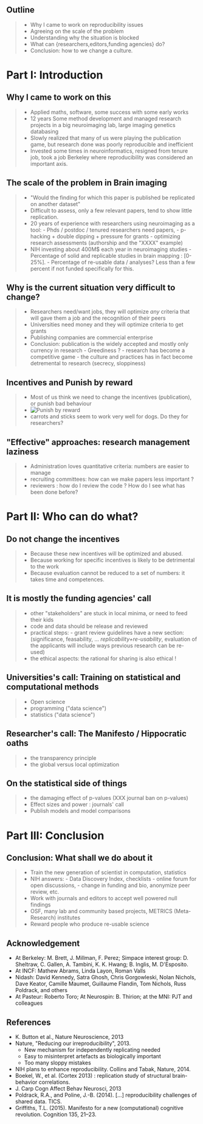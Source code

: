 ## Outline
>     
> * Why I came to work on reproducibility issues
> * Agreeing on the scale of the problem  
> * Understanding why the situation is blocked 
> * What can {researchers,editors,funding agencies} do?
> * Conclusion: how to we change a culture. 

# Part I: Introduction

## Why I came to work on this
>
> * Applied maths, software, some success with some early works
> * 12 years Some method development and managed research projects in a big neuroimaging lab, large imaging genetics databasing
> * Slowly realized that many of us were playing the publication game, but research done was poorly reproducible and inefficient 
> * Invested some times in neuroinformatics, resigned from tenure job, took a job Berkeley where reproducibility was considered an important axis. 

## The scale of the problem in Brain imaging

> * "Would the finding for which this paper is published be replicated on another dataset" 
> * Difficult to assess, only a few relevant papers, tend to show little replication.
> * 20 years of experience with researchers using neuroimaging as a tool:
    - Phds / postdoc / tenured researchers need papers, 
    - p-hacking + double dipping + pressure for grants
    - optimizing research assessments (authorship and the "XXXX" example)
> * NIH investing about 400M$ each year in neuroimaging studies
    - Percentage of solid and replicable studies in brain mapping : [0-25%]. 
    - Percentage of re-usable data / analyses? Less than a few percent if not funded specifically for this. 

## Why is the current situation very difficult to change?

> * Researchers need/want jobs, they will optimize *any* criteria that will gave them a job and the recognition of their peers
> * Universities need money and they will optimize criteria to get grants 
> * Publishing companies are commercial enterprise 
> * Conclusion: publication is the widely accepted and mostly only currency in research
    - Greediness ? 
    - research has become a competitive game 
    - the culture and practices has in fact become detremental to research (secrecy, sloppiness)

## Incentives and Punish by reward

> * Most of us think we need to change the incentives (publication), or punish bad behaviour
> * ![Punish by reward](./img/punish_by_reward_80.jpg)
> * carrots and sticks seem to work very well for dogs. Do they for researchers?

##  "Effective" approaches: research management laziness

> * Administration loves quantitative criteria: numbers are easier to manage
> * recruiting committees: how can we make papers less important ?
> * reviewers : how do I review the code ? How do I see what has been done before?

# Part II: Who can do what? 

## Do not change the incentives

> * Because these new incentives will be optimized and abused.
> * Because working for specific incentives is likely to be detrimental to the work
> * Because evaluation cannot be reduced to a set of numbers: it takes time and competences. 

<!-- begin_notes
<div>
something big here
</div>
end_notes -->

## It is mostly the funding agencies' call

> * other "stakeholders" are stuck in local minima, or need to feed their kids
> * code and data should be release and reviewed
> * practical steps: 
      - grant review guidelines have a new section: (significance, feasability, ... *replicability+re-usability*, evaluation of the applicants will include ways previous research can be re-used)
> * the ethical aspects: the rational for sharing is also ethical !

## Universities's call: Training on statistical and computational methods

> * Open science
> * programming  ("data science")
> * statistics ("data science")

## Researcher's call: The Manifesto / Hippocratic oaths

> * the transparency principle
> * the global versus local optimization

## On the statistical side of things 

> * the damaging effect of p-values (XXX journal ban on p-values)
> * Effect sizes and power : journals' call
> * Publish models and model comparisons

# Part III: Conclusion 

## Conclusion: What shall we do about it 

> * Train the new generation of scientist in computation, statistics
> * NIH answers: 
    - Data Discovery Index, checklists 
    - online forum for open discussions, 
    - change in funding and bio, anonymize peer review, etc. 
> * Work with journals and editors to accept well powered null findings
> * OSF, many lab and community based projects, METRICS (Meta-Research) institutes
> * Reward people who produce re-usable science

## Acknowledgement 

* At Berkeley: M. Brett, J. Millman, F. Perez; Simpace interest group:  D. Sheltraw, C. Gallen, A. Tambini, K. K. Hwang; B. Inglis, M. D'Esposito. 
* At INCF: Mathew Abrams, Linda Layon, Roman Valls
* Nidash: David Kennedy, Satra Ghosh, Chris Gorgowleski, Nolan Nichols, Dave Keator, Camille Maumet, Guillaume Flandin, Tom Nichols, Russ Poldrack, and others 
* At Pasteur: Roberto Toro; At Neurospin: B. Thirion; at the MNI: PJT and colleagues

## References

* K. Button et al., Nature Neuroscience, 2013
* Nature, "Reducing our irreproducibility", 2013.
  - New mechanism for independently replicating needed 
  - Easy to misinterpret artefacts as biologically important
  - Too many sloppy mistakes
* NIH plans to enhance reproducibility. Collins and Tabak, Nature, 2014.
* Boekel, W., et al. (Cortex 2013) : replication study of structural brain-behavior correlations.
* J. Carp Cogn Affect Behav Neurosci, 2013
* Poldrack, R.A., and Poline, J.-B. (2014). [...] reproducibility challenges of shared data. TICS.
* Griffiths, T.L. (2015). Manifesto for a new (computational) cognitive revolution. Cognition 135, 21–23.


<!-- begin_comment 

## What about brain imaging ? Some - _but few_ - facts

> * Publication does not allow replication or to find methodological issues (J. Carp Cogn Affect Behav Neurosci, 2013): 

"For example, while Brown and Braver (2005) claimed that activation in the
anterior cingulate cortex (ACC) is sensitive to the likelihood of committing
an error, Nieuwenhuis, Tanja, Mars, Botvinick, and Hajcak (2007) reported no
relationship between ACC activation and error likelihood."

> * When attempted, replication is poor:  
  - Boekel, W., et al. (Cortex 2013) : replication study of structural brain-behavior correlations.
  - 5 studies, 17 findings: Bayesian analysis favored null hypothesis
  - But: only 36 subjects, while most original studies were better powered

> * Autism example: Toro et al., Corpus callosum size example. S. Bookheimer's examples (cereb. size, FFA, FC). 


<div class="notes">
 * Analysis of large databases showing low concordance of small sample group analysis (Thirion et al., 2007)

R Toro: 
    We conducted a meta-analysis of the literature which suggested a
    statistically significant difference. However, the studies included were
    heavily underpowered: on average only 20% power to detect differences of
    0.3 standard deviations, which makes it difficult to establish the reality
    of such a difference. We therefore studied the size of the corpus callosum
    among 694 subjects (328 patients, 366 controls) from the Abide cohort.
    Despite having achieved 99% power to detect statistically significant
    differences of 0.3 standard deviations, we did not observe any.
</div>


end_comment --> 

